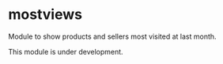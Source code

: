 # mostviews
Module to show products and sellers most visited at last month.

This module is under development.
